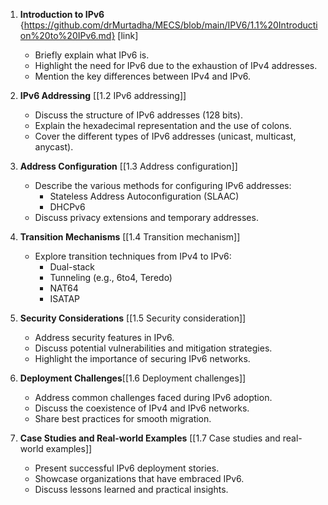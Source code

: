 
1. **Introduction to IPv6** {https://github.com/drMurtadha/MECS/blob/main/IPV6/1.1%20Introduction%20to%20IPv6.md} [link]

    
    - Briefly explain what IPv6 is.
    - Highlight the need for IPv6 due to the exhaustion of IPv4 addresses.
    - Mention the key differences between IPv4 and IPv6.
2. **IPv6 Addressing** [[1.2 IPv6 addressing]]
    
    - Discuss the structure of IPv6 addresses (128 bits).
    - Explain the hexadecimal representation and the use of colons.
    - Cover the different types of IPv6 addresses (unicast, multicast, anycast).
3. **Address Configuration** [[1.3 Address configuration]]
    
    - Describe the various methods for configuring IPv6 addresses:
        - Stateless Address Autoconfiguration (SLAAC)
        - DHCPv6
    - Discuss privacy extensions and temporary addresses.
4. **Transition Mechanisms** [[1.4 Transition mechanism]]
    
    - Explore transition techniques from IPv4 to IPv6:
        - Dual-stack
        - Tunneling (e.g., 6to4, Teredo)
        - NAT64
        - ISATAP
5. **Security Considerations** [[1.5 Security consideration]]
    
    - Address security features in IPv6.
    - Discuss potential vulnerabilities and mitigation strategies.
    - Highlight the importance of securing IPv6 networks.
6. **Deployment Challenges**[[1.6 Deployment challenges]]
    
    - Address common challenges faced during IPv6 adoption.
    - Discuss the coexistence of IPv4 and IPv6 networks.
    - Share best practices for smooth migration.
7. **Case Studies and Real-world Examples** [[1.7 Case studies and real-world examples]]
    
    - Present successful IPv6 deployment stories.
    - Showcase organizations that have embraced IPv6.
    - Discuss lessons learned and practical insights.




